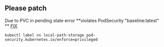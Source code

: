 ## Please patch 

Due to PVC in pending state error **violates PodSecurity "baseline:latest" ** [FIX](https://github.com/rook/rook/issues/11755#issuecomment-1444957300)

```kubectl label ns local-path-storage pod-security.kubernetes.io/enforce=privileged```
